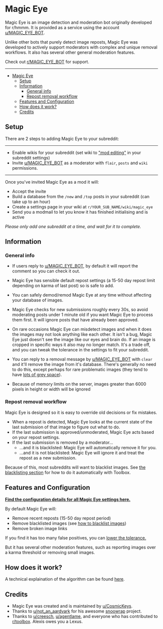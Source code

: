 # Magic Eye

Magic Eye is an image detection and moderation bot originally developed for r/hmmm. It is provided as a service using the account [u/MAGIC_EYE_BOT](https://www.reddit.com/user/MAGIC_EYE_BOT).

Unlike other bots that purely detect image reposts, Magic Eye was developed to actively support moderators with complex and unique removal workflows. It also has several other general moderation features.

Check out [r/MAGIC_EYE_BOT](https://www.reddit.com/r/MAGIC_EYE_BOT/) for support.

---

<!-- TOC -->

-   [Magic Eye](#magic-eye)
    -   [Setup](#setup)
    -   [Information](#information)
        -   [General info](#general-info)
        -   [Repost removal workflow](#repost-removal-workflow)
    -   [Features and Configuration](#features-and-configuration)
    -   [How does it work?](#how-does-it-work)
    -   [Credits](#credits)

<!-- /TOC -->

## Setup

There are 2 steps to adding Magic Eye to your subreddit:

---

-   Enable wikis for your subreddit (set wiki to ["mod editing"](https://i.imgur.com/EkeBfoA.png) in your subreddit settings)
-   Invite [u/MAGIC_EYE_BOT](www.reddit.com/u/MAGIC_EYE_BOT) as a moderator with `flair`, `posts` and `wiki` permissions.

---

Once you've invited Magic Eye as a mod it will:

-   Accept the invite
-   Build a database from the `/new` and `/top` posts in your subreddit (can take up to an hour)
-   Create a settings page in your wiki at `r/YOUR_SUB_NAME/wiki/magic_eye`
-   Send you a modmail to let you know it has finished initialising and is active

_Please only add one subreddit at a time, and wait for it to complete._

## Information

### General info

-   If users reply to [u/MAGIC_EYE_BOT](https://www.reddit.com/user/MAGIC_EYE_BOT), by default it will report the comment so you can check it out.

-   Magic Eye has sensible default repost settings (a 15-50 day repost limit depending on karma of last post) so is safe to add.

-   You can safely demod/remod Magic Eye at any time without affecting your database of images.

-   Magic Eye checks for new submissions roughly every 30s, so avoid moderating posts under 1 minute old if you want Magic Eye to process them first. It will ignore posts that have already been approved.

-   On rare occasions Magic Eye can misdetect images and when it does the images may not look anything like each other. It isn't a bug, Magic Eye just doesn't see the image like our eyes and brain do. If an image is cropped in specific ways it also may no longer match. It's a trade off, and you can tweak the tolerance in the settings to fit your subreddit.

-   You can reply to a removal message by [u/MAGIC_EYE_BOT](https://www.reddit.com/user/MAGIC_EYE_BOT) with `clear` and it'll remove the image from it's database. There's generally no need to do this, except perhaps for rare problematic images (they tend to have [lots of grey space](https://i.imgur.com/Avp2Y57.png)).

-   Because of memory limits on the server, images greater than 6000 pixels in height or width will be ignored

### Repost removal workflow

Magic Eye is designed so it is easy to override old decisions or fix mistakes.

-   When a repost is detected, Magic Eye looks at the current state of the last submission of that image to figure out what to do.
-   If the last submission is approved/unmoderated, Magic Eye acts based on your repost settings.
-   If the last submission is removed by a moderator...
    -   ...and it is blacklisted: Magic Eye will automatically remove it for you.
    -   ...and it is not blacklisted: Magic Eye will ignore it and treat the repost as a new submission.

Because of this, most subreddits will want to blacklist images. See [the blacklisting section](./docs/settings.md#remove-blacklisted-images-enabled-by-default) for how to do it automatically with Toolbox.

## Features and Configuration

[**Find the configuration details for all Magic Eye settings here.**](./docs/settings.md)

By default Magic Eye will:

-   Remove recent reposts (15-50 day repost period)
-   Remove blacklisted images (see [how to blacklist images](./docs/settings.md#remove-blacklisted-images-enabled-by-default))
-   Remove broken image links

If you find it has too many false positives, you can [lower the tolerance.](./docs/settings.md#set-the-tolerance)

But it has several other moderation features, such as reporting images over a karma threshold or removing small images.

## How does it work?

A technical explaination of the algorithm can be found [here](docs/image_detection.md).

## Credits

-   Magic Eye was created and is maintained by [u/CosmicKeys](https://www.reddit.com/u/CosmicKeys).
-   Thanks to [u/not_an_aardvark](https://www.reddit.com/u/not_an_aardvark) for his awesome [snoowrap](https://github.com/not-an-aardvark/snoowrap) project.
-   Thanks to [u/creesch](https://www.reddit.com/u/creesch), [u/agentlame](https://www.reddit.com/u/agentlame), and everyone who has contributed to [r/toolbox](https://www.reddit.com/r/toolbox). Alexis owes you a Lexus.
